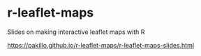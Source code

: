 # r-leaflet-maps
Slides on making interactive leaflet maps with R

https://pakillo.github.io/r-leaflet-maps/r-leaflet-maps-slides.html
